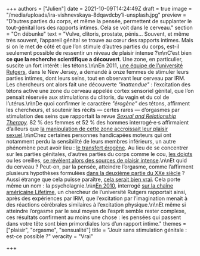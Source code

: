+++
authors = ["Julien"]
date = 2021-10-09T14:24:49Z
draft = true
image = "/media/uploads/ira-vishnevskaya-8dqavdcby1i-unsplash.jpg"
preview = "D’autres parties du corps, et même la pensée, permettent de supplanter le tout-génital lors des rapports intimes. Cela se voit dans le cerveau."
section = "On débunke"
text = "Vulve, clitoris, prostate, pénis... Souvent, et même très souvent, l’appareil génital se trouve au cœur des rapports intimes. Mais si on le met de côté et que l’on stimule d’autres parties du corps, est-il seulement possible de ressentir un niveau de plaisir intense&nbsp;?\n\nC’est bien **ce que la recherche scientifique a découvert**. Une zone, en particulier, suscite un fort intérêt&nbsp;: les tétons.\n\nEn 2011, [une équipe de l’université Rutgers](https://www.jsm.jsexmed.org/article/S1743-6095(15)33294-X/fulltext), dans le New Jersey, a demandé à onze femmes de stimuler leurs parties intimes, dont leurs seins, tout en observant leur cerveau par IRM. Les chercheurs ont alors fait une découverte _\"inattendue\"_&nbsp;: l’excitation des tétons active une zone du cerveau appelée cortex sensoriel génital, que l’on pensait réservée aux stimulations du clitoris, du vagin et du col de l’utérus.\n\nDe quoi confirmer le caractère _\"érogène\"_ des tétons, affirment les chercheurs, et soutenir les récits&nbsp;&mdash;&nbsp;certes rares&nbsp;&mdash;&nbsp;d’orgasmes par stimulation des seins que rapportait la revue [_Sexual and Relationship Therapy_](https://www.tandfonline.com/doi/abs/10.1080/14681990600674674)_._ 82&nbsp;% des femmes et 52&nbsp;% des hommes interrogé·e·s affirmaient d’ailleurs que [la manipulation de cette zone accroissait leur plaisir sexuel](https://www.jsm.jsexmed.org/article/S1743-6095(15)31341-2/fulltext).\n\nChez certaines personnes handicapées moteurs qui ont notamment perdu la sensibilité de leurs membres inférieurs, un autre phénomène peut avoir lieu&nbsp;: [le transfert érogène](https://www.doctissimo.fr/html/sexualite/mag_2000/mag1027/se_2792_orgasme_paraplegique.htm). Au lieu de se concentrer sur les parties génitales, d’autres parties du corps comme le cou, [les doigts](https://www.huffingtonpost.co.uk/2013/04/22/rafe-biggs-quadriplegic-orgasm-thumb-pictures_n_3130545.html) ou les oreilles, [se révèlent alors des sources de plaisir intense](https://www.cairn.info/revue-dialogue-2016-2-page-65.htm).\n\nEt quid du cerveau&nbsp;? Peut-on, par la pensée, atteindre l’orgasme, comme l’affirment plusieurs hypothèses formulées [dans la deuxième partie du XXe siècle](https://www.europe1.fr/societe/sexo-peut-on-avoir-un-orgasme-par-la-pensee-3980390)&nbsp;? Aussi étrange que cela puisse paraître, [cela serait bien vrai](https://pubmed.ncbi.nlm.nih.gov/1580785/). Cela porte même un nom&nbsp;: la psycholagnie.\n\n[En 2010](https://webcache.googleusercontent.com/search?q=cache:pywQTKEvK1QJ:https://www.dailymail.co.uk/femail/article-1304258/Yes-yes-yes-How-women-think-way-orgasm--help-man.html+&cd=2&hl=fr&ct=clnk&gl=fr&client=safari), interrogé [sur la chaîne américaine Lifetime](https://www.youtube.com/watch?v=yVIgiMJ1KBQ), un chercheur de l’université Rutgers rapportait ainsi, après des expériences par IRM, que l’excitation par l’imagination menait à des réactions cérébrales similaires à l’excitation physique.\n\nEt même si atteindre l’orgasme par le seul moyen de l’esprit semble rester complexe, ces résultats confirment au moins une chose&nbsp;: les pensées qui passent dans votre tête sont bien primordiales lors d’un rapport intime."
themes = ["plaisir", "orgasme", "sensualité"]
title = "Jouir sans stimulation génitale&nbsp;: est-ce possible&nbsp;?"
veracity = "Vrai"

+++
